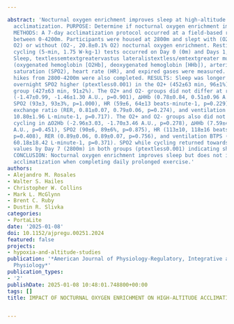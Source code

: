 ---
abstract: 'Nocturnal oxygen enrichment improves sleep at high-altitude but may impair
  acclimatization. PURPOSE: Determine if nocturnal oxygen enrichment impacts acclimatization.
  METHODS: A 7-day acclimatization protocol occurred at a field-based research site
  between 0-4200m. Participants were housed at 2800m and slept with (O2+, 32.3±2.5%
  O2) or without (O2-, 20.8±0.1% O2) nocturnal oxygen enrichment. Resting and steady-state
  cycling (5-min, 1.75 W·kg-1) tests occurred on Day 0 (0m) and Days 1, 4, and 7 (2800m).
  Sleep, textlessemtextgreatervastus lateralistextless/emtextgreater muscle oxygenation
  (oxygenated hemoglobin [O2Hb], deoxygenated hemoglobin [HHb]), arterial blood oxygen
  saturation (SPO2), heart rate (HR), and expired gases were measured. Five daily
  hikes from 2800-4200m were also completed. RESULTS: Sleep was longer (p=0.028) and
  overnight SPO2 higher (ptextless0.001) in the O2+ (452±63 min, 96±1%) than the O2-
  group (427±63 min, 91±2%). The O2+ and O2- groups did not differ at rest in ∆O2Hb
  (-1.47±0.99, -1.46±1.30 A.U., p=0.901), ∆HHb (0.78±0.84, 0.51±0.96 A.U., p=0.202),
  SPO2 (93±3, 93±3%, p=1.000), HR (59±6, 64±13 beats·minute-1, p=0.229), respiratory
  exchange ratio (RER, 0.81±0.07, 0.79±0.06, p=0.274), and ventilation BTPS (10.56±2.12,
  10.80±1.96 L·minute-1, p=0.717). The O2+ and O2- groups also did not differ while
  cycling in ∆O2Hb (-2.96±3.03, -1.70±3.46 A.U., p=0.278), ∆HHb (7.59±4.65, 6.34±3.21
  A.U., p=0.451), SPO2 (90±6, 89±6%, p=0.875), HR (113±10, 118±16 beats·minute-1,
  p=0.408), RER (0.89±0.06, 0.89±0.07, p=0.756), and ventilation BTPS (54.00±15.42,
  60.18±18.42 L·minute-1, p=0.371). SPO2 while cycling returned towards Day 0 (0m)
  values by Day 7 (2800m) in both groups (ptextless0.001) indicating short-term acclimatization.
  CONCLUSION: Nocturnal oxygen enrichment improves sleep but does not impair short-term
  acclimatization when completing daily prolonged exercise.'
authors:
- Alejandro M. Rosales
- Walter S. Hailes
- Christopher W. Collins
- Mark L. McGlynn
- Brent C. Ruby
- Dustin R. Slivka
categories:
- PortaLite
date: '2025-01-08'
doi: 10.1152/ajpregu.00251.2024
featured: false
projects:
- hypoxia-and-altitude-studies
publication: '*American Journal of Physiology-Regulatory, Integrative and Comparative
  Physiology*'
publication_types:
- '2'
publishDate: 2025-01-08 10:48:01.748800+00:00
tags: []
title: IMPACT OF NOCTURNAL OXYGEN ENRICHMENT ON HIGH-ALTITUDE ACCLIMATIZATION

---
